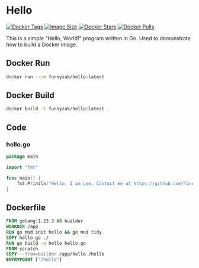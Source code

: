 # Hello

[![Docker Tags](https://img.shields.io/docker/v/funnyzak/hello?sort=semver&style=flat-square)](https://hub.docker.com/r/funnyzak/hello/)
[![Image Size](https://img.shields.io/docker/image-size/funnyzak/hello)](https://hub.docker.com/r/funnyzak/hello/)
[![Docker Stars](https://img.shields.io/docker/stars/funnyzak/hello.svg?style=flat-square)](https://hub.docker.com/r/funnyzak/hello/)
[![Docker Pulls](https://img.shields.io/docker/pulls/funnyzak/hello.svg?style=flat-square)](https://hub.docker.com/r/funnyzak/hello/)


This is a simple "Hello, World!" program written in Go. Used to demonstrate how to build a Docker image.

## Docker Run

```bash
docker run --rm funnyzak/hello:latest
```

## Docker Build

```bash
docker build -t funnyzak/hello:latest .
```

## Code

### hello.go

```go
package main

import "fmt"

func main() {
	fmt.Println("Hello, I am Leo. Contact me at https://github.com/funnyzak")
}
```

## Dockerfile

```Dockerfile
FROM golang:1.23.3 AS builder
WORKDIR /app
RUN go mod init hello && go mod tidy
COPY hello.go ./
RUN go build -o hello hello.go
FROM scratch
COPY --from=builder /app/hello /hello
ENTRYPOINT ["/hello"]
```